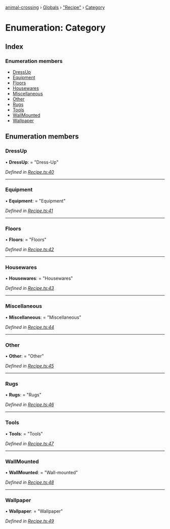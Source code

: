 [animal-crossing](../README.md) › [Globals](../globals.md) › ["Recipe"](../modules/_recipe_.md) › [Category](_recipe_.category.md)

# Enumeration: Category

## Index

### Enumeration members

* [DressUp](_recipe_.category.md#dressup)
* [Equipment](_recipe_.category.md#equipment)
* [Floors](_recipe_.category.md#floors)
* [Housewares](_recipe_.category.md#housewares)
* [Miscellaneous](_recipe_.category.md#miscellaneous)
* [Other](_recipe_.category.md#other)
* [Rugs](_recipe_.category.md#rugs)
* [Tools](_recipe_.category.md#tools)
* [WallMounted](_recipe_.category.md#wallmounted)
* [Wallpaper](_recipe_.category.md#wallpaper)

## Enumeration members

###  DressUp

• **DressUp**: = "Dress-Up"

*Defined in [Recipe.ts:40](https://github.com/Norviah/animal-crossing/blob/87636f7/module/types/Recipe.ts#L40)*

___

###  Equipment

• **Equipment**: = "Equipment"

*Defined in [Recipe.ts:41](https://github.com/Norviah/animal-crossing/blob/87636f7/module/types/Recipe.ts#L41)*

___

###  Floors

• **Floors**: = "Floors"

*Defined in [Recipe.ts:42](https://github.com/Norviah/animal-crossing/blob/87636f7/module/types/Recipe.ts#L42)*

___

###  Housewares

• **Housewares**: = "Housewares"

*Defined in [Recipe.ts:43](https://github.com/Norviah/animal-crossing/blob/87636f7/module/types/Recipe.ts#L43)*

___

###  Miscellaneous

• **Miscellaneous**: = "Miscellaneous"

*Defined in [Recipe.ts:44](https://github.com/Norviah/animal-crossing/blob/87636f7/module/types/Recipe.ts#L44)*

___

###  Other

• **Other**: = "Other"

*Defined in [Recipe.ts:45](https://github.com/Norviah/animal-crossing/blob/87636f7/module/types/Recipe.ts#L45)*

___

###  Rugs

• **Rugs**: = "Rugs"

*Defined in [Recipe.ts:46](https://github.com/Norviah/animal-crossing/blob/87636f7/module/types/Recipe.ts#L46)*

___

###  Tools

• **Tools**: = "Tools"

*Defined in [Recipe.ts:47](https://github.com/Norviah/animal-crossing/blob/87636f7/module/types/Recipe.ts#L47)*

___

###  WallMounted

• **WallMounted**: = "Wall-mounted"

*Defined in [Recipe.ts:48](https://github.com/Norviah/animal-crossing/blob/87636f7/module/types/Recipe.ts#L48)*

___

###  Wallpaper

• **Wallpaper**: = "Wallpaper"

*Defined in [Recipe.ts:49](https://github.com/Norviah/animal-crossing/blob/87636f7/module/types/Recipe.ts#L49)*
